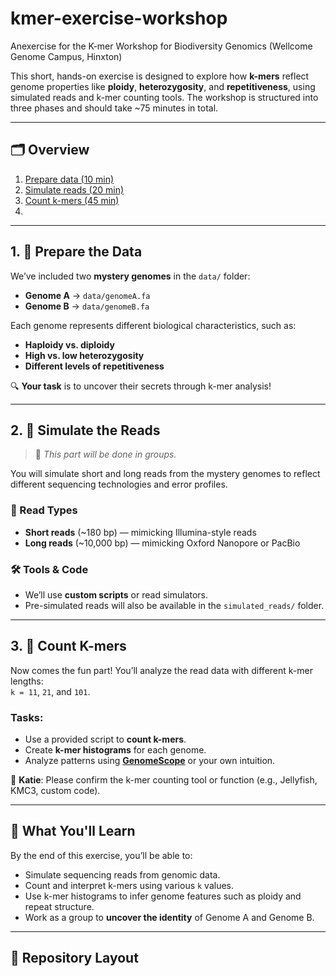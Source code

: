 # kmer-exercise-workshop
Anexercise for the K-mer Workshop for Biodiversity Genomics (Wellcome Genome Campus, Hinxton)


This short, hands-on exercise is designed to explore how **k-mers** reflect genome properties like **ploidy**, **heterozygosity**, and **repetitiveness**, using simulated reads and k-mer counting tools. The workshop is structured into three phases and should take ~75 minutes in total.

---

## 🗂️ Overview

1. [Prepare data (10 min)](#1-prepare-the-data)
2. [Simulate reads (20 min)](#2-simulate-the-reads)
3. [Count k-mers (45 min)](#3-count-k-mers)
4. 


---

## 1. 🧬 Prepare the Data


We’ve included two **mystery genomes** in the `data/` folder:

- **Genome A** → `data/genomeA.fa`
- **Genome B** → `data/genomeB.fa`

Each genome represents different biological characteristics, such as:

- **Haploidy vs. diploidy**
- **High vs. low heterozygosity**
- **Different levels of repetitiveness**

🔍 **Your task** is to uncover their secrets through k-mer analysis!

---

## 2. 🧪 Simulate the Reads

> 🔄 *This part will be done in groups.*

You will simulate short and long reads from the mystery genomes to reflect different sequencing technologies and error profiles.

### 🔧 Read Types
- **Short reads** (~180 bp) — mimicking Illumina-style reads
- **Long reads** (~10,000 bp) — mimicking Oxford Nanopore or PacBio

### 🛠 Tools & Code
- We’ll use **custom scripts** or read simulators.
- Pre-simulated reads will also be available in the `simulated_reads/` folder.


---

## 3. 🔢 Count K-mers

Now comes the fun part! You’ll analyze the read data with different k-mer lengths:  
`k = 11`, `21`, and `101`.

### Tasks:
- Use a provided script to **count k-mers**.
- Create **k-mer histograms** for each genome.
- Analyze patterns using [**GenomeScope**](https://github.com/schatzlab/genomescope) or your own intuition.

💬 **Katie**: Please confirm the k-mer counting tool or function (e.g., Jellyfish, KMC3, custom code).

---

## 🧠 What You'll Learn

By the end of this exercise, you’ll be able to:
- Simulate sequencing reads from genomic data.
- Count and interpret k-mers using various `k` values.
- Use k-mer histograms to infer genome features such as ploidy and repeat structure.
- Work as a group to **uncover the identity** of Genome A and Genome B.

---

## 📁 Repository Layout


